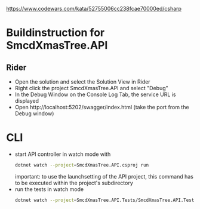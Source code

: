https://www.codewars.com/kata/52755006cc238fcae70000ed/csharp

# Buildinstruction for SmcdXmasTree.API

## Rider

* Open the solution and select the Solution View in Rider
* Right click the project SmcdXmasTree.API and select "Debug"
* In the Debug Window on the Console Log Tab, the service URL is displayed
* Open http://localhost:5202/swagger/index.html (take the port from the Debug window)


# CLI
* start API controller in watch mode with
    ```bash
    dotnet watch --project=SmcdXmasTree.API.csproj run
    ```
    important: to use the launchsetting of the API project, this command has to be executed within the project's subdirectory
* run the tests in watch mode
    ```bash
    dotnet watch --project=SmcdXmasTree.API.Tests/SmcdXmasTree.API.Tests.csproj test
    ```
